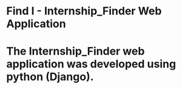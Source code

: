 # Find I - Internship_Finder Web Application 
# The Internship_Finder web application was developed using python (Django).
